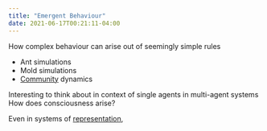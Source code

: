 ```yaml
---
title: "Emergent Behaviour"
date: 2021-06-17T00:21:11-04:00
---
```


How complex behaviour can arise out of seemingly simple rules
* Ant simulations
* Mold simulations
* [Community](/thoughts/communities) dynamics

Interesting to think about in context of single agents in multi-agent systems
How does consciousness arise?

Even in systems of [representation](/thoughts/representation), 